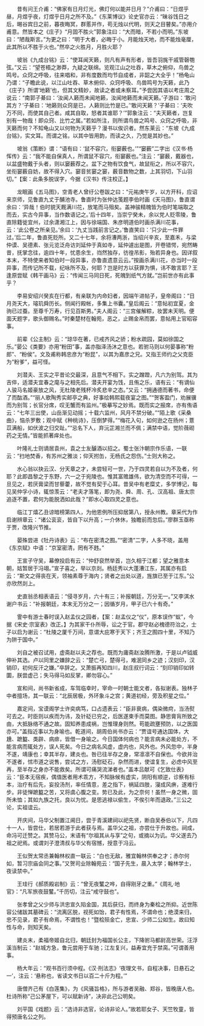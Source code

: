 <!-- { "loadSidebar": true } -->
　　昔有问王介甫：“佛家有日月灯光，佛灯何以能并日月？”介甫曰：“日煜乎昼，月煜乎夜，灯煜乎日月之所不及。”《东莱博议》论史官亦云：“昧谷饯日之后，晹谷宾日之前，暮夜晦冥，群慝并作，苟无烛以代明，则天之目瞽矣。”亦用介甫意。然皆本之《庄子》“月固不胜火”郭象注曰：“大而暗，不若小而明。”东坡曰：“陋哉斯言。”为更之曰：“明于大者，必晦于小。月能烛天地，而不能烛毫厘，此其所以不胜于火也。”然卒之火胜月，月胜火耶？

　　坡翁《九成台铭》云：“使耳闻天籁，则凡有声有形者，皆吾羽旄干戚管磬匏弦。”又云：“望苍梧之渺莽，九疑之联绵。览观江山之吐吞，草木之俯仰，鸟兽之鸣号。众窍之呼吸，往来唱和，非有度数而均节自成者，非韶之大全乎！”杨龟山乃谓：“子瞻此说，以江山吐吞、草木俯仰、众窍呼吸、鸟兽鸣号为天籁，此乃《庄子》所谓‘地籁’也，但其文精妙，故读之者或未察耳。”予尝因其语以考庄周之说云：“南郭子綦曰：‘汝闻人籁而未闻地籁，汝闻地籁而未闻天籁。’子游曰：‘敢问其方？’子綦曰：‘地籁则众窍是已，人籁则比竹是已。’‘敢问天籁？’子綦曰：‘夫吹万不同，而使其自己者。咸其自取，怒者其谁耶？’”郭象注云：“夫天籁者，岂复别有一物哉！即众窍、比竹之属。”若如所注，则所谓鸟兽之鸣号、众窍之呼吸，非天籁而何？不知龟山又以何物为天籁乎？漫书以俟识者。然东莱云：“东坡《九成台铭》，实文耳。而谓之铭，以其中皆用韵，而读之久，乃觉是其妙也。”

　　坡翁《策断》谓：“语有曰：‘鼠不容穴，衔窭薮也。’”“窭薮”二字出《汉书·杨恽传》云：“我不能自保真人，所谓鼠不容穴，衔窭薮也。”注云：“窭薮，戴器也，以盆盛物戴于头者，则以窭薮荐之。盆下之物有饮食气，故鼠衔之，所以不容穴，坐衔窭薮自妨，故不得入穴。窭音贫窭之窭，薮音数物之数，上其羽切，下山羽切。”【案：此条多脱误字，今据《汉书》传注校正。】

　　龙眠画《五马图》，空青老人曾纡公卷跋之曰：“元祐庚午岁，以方开科，应诏来京师，见鲁直九丈于酺池寺。鲁直时为张仲达笺题李伯时画《天马图》，鲁直谓余曰：‘异哉！伯时貌天厩满川花，放笔而马殂矣。盖神骏精魄皆为伯时笔端取之而去，实古今异事，当作数语记之。’后十四年，当崇宁癸未，余以党人贬零陵，鲁直除籍徙宜州，过余潇湘江上，因与徐端国、朱彦明道伯时画杀满川花事，云：‘此公卷之所亲见。’余曰：‘九丈当践前言记之。’鲁直笑曰：‘只少此一件罪过。’后二年，鲁直死贬所。又二十七年，余将漕两浙，当绍兴辛亥，至嘉禾，与梁仲谟、吴德素、张元览泛舟访刘延仲于真如寺，延仲遽出是图，开卷错愕，宛然畴昔，抚掌念往，逾四十年，忧患余生，岿然独存，彷徨吊影，殆若异身也。因详叙本末，不特使来者知伯时一段异事，亦鲁直遗意云云。”按画杀满川花，亦当时一段异事，而传记所不载，纪咏所不及，何耶？岂是时方以获罪为惧，讳不敢言耶？王逢原尝赋《韩干画马》云：“传闻三马同日死，死魄到纸气方就。”岂前世亦有此事乎？

　　李易安绍兴癸亥在行都，有亲联为内命妇者，因端午进帖子，皇帝阁曰：“日月尧天大，璿玑舜历长。侧闻行殿帐，多集上书囊。”皇后阁云：“意帖初宜夏，金驹已过蚕。至尊千万寿，行见百斯男。”夫人阁云：“三宫催解粽，妆罢未天明。便面天题字，歌头御赐名。”时秦楚材在翰苑，恶之，止赐金帛而罢，意帖用上官昭容事。

　　前辈《公主制》云：“琼华在著，已戒齐风之骄；粉水疏园，莫如徐国之乐。”晏公《类要》亦用“粉田”事，盖亦脂泽汤沐之意也。若驸马则以何晏事称“粉郎”、“粉侯”。文及甫称韩忠彦为“粉昆”，以其为嘉彦之兄。又指王师约之父克臣为“粉爹”，益可怪。

　　刘潜夫、王实之平昔论交最深，且意气不相下。实之蹭蹬，凡六为别驾。其为吉倅，适潜夫宜春之麾与之相先后。潜夫开宴为饯，且侑之乐，语有云：“有谪仙人骏马名姬豪放之风，无杜陵老残杯冷炙悲辛之态。”又云：“拥通德而著书，命便了而酤酒。”“丽人歌陶秀实邮亭之典，好事绘韩熙载夜宴之图。”“贺客盈门，劝展骥而为别驾；长官分席，叹无蟹而有监州。”极摹写之妙焉。既而实之报席，亦有侑语云：“七年三出使，山岳渐见动摇；十载六监州，风月不禁分破。”“陌上歌《采桑曲》，恼杀罗敷；观中赋《种桃诗》，压倒梦得。”“梅花入句，如何逊之在扬州；薏苡满船，如伏波之归交趾。”“忌名下人，弃沅芷湘兰而不佩；满禁中语，觉阶薇砌药之无情。”皆能抓著痒处也。

　　叶隆礼士则谪居袁州，袁之士友醵酒以招之。蜀士张汴朝宗作乐语，一联云：“扫地焚香，有苏州之雅淡；仰天拊缶，无杨氏之怨伤。”士则大称之。

　　水心翁以抉云汉、分天章之才，未尝轻可一世，乃于四灵若自以为不及者，何耶？此即昌黎之于东野，六一之于宛陵也。惟其富赡雄伟，欲为清空而不可得，一旦见之，若厌膏梁而甘藜藿，故不觉有契于心耳。昔吴中有老糜丈，多学博记，每见吴仲孚小诗，辄惊羡云：“老夫才落笔，即为尧、舜、周、孔、汉高祖、唐太宗追逐不置，君何为能脱洒如此哉？”即水心取四灵之意也。

　　临江丁熺乙丑谅暗榜第四人，为他恩例所压抑居第八，授永州教。章采代为作启谢辨章云：“诸公衮衮，皆自下以升高；一介休休，独瞻前而忽后。”廖群玉亟称于贾，改隆兴节推。

　　晏殊尝进《牡丹诗表》云：“布在密清之囿。”“密清”二字，人多不晓，盖用《东京赋》中语：“京室密清，罔有不韪。”

　　王宣子守吴，幕僚投启有云：“仲舒裒然举首，岂久相于江都；望之雅意本朝，姑暂居于冯翊。”宣子喜之，举以京剡。杨廷秀以大蓬漕江东，其属亦有启云：“斯文之得丧在天，领袖素尊于海内；贤者之出处以道，旌旗已至于江东。”公亦欣然剡上。

　　史直翁丞相表语云：“侵寻岁月，六十有三；补报朝廷，万分无一。”又李淇水谢户书云：“补报朝廷，本末无万分之一；因循岁月，甲子已六十有奇。”

　　霅中有游士春时误入赵孟仪之园者，【案：赵孟仪之“仪”，原本误作“蚁”，今据《宋史·宗室表》改正。】为其家干仆所辱，讼之于官。郡守赵必槐德符治之，士子以启为谢云：“杜陵之厦千万间，意谓大庇寒于天下；齐王之囿四十里，不知乃为阱于国中。”

　　刘自之被召试用，虚斋赵以夫之荐也。既而为庸斋赵汝腾所激，于是以卢钺威伸补其选。卢以同里之嫌辞之云：“楚亡弓，楚得弓，难泯同乡之迹；汉刻印，汉销印，初何反汗之嫌。”卒辞之。又萧振再知四川，赵庄叔行词云：“刻印销印如转圜，朕尝虚己；失马得马如反掌，卿勿容心。”

　　宣和间，尚书新省成，车驾临幸时，宰命一时朝士能文者，各拟谢表。独林子中者擅场，其一联云：“北辰居极，外环象斗之宫；黄道初经，旁及积星之位。”

　　嘉定间，宝谟阁学士许奕病笃，口占遗表云：“臣非衰病，偶染微疴，当汤熨可去之。时臣则以疾而为讳，及针砭已穷之，后医遂束手而莫图。静思膏肓所致之由，大抵脉络不通之故。固知养患成祸，岂惟理身则然。苟能疏壅预防，以之医国亦可。”盖指近事以为身喻也。乾道间，胡周伯尚书亦云：“贾谊号通达国体，大尰、蹠盭、类辟、病痱，皆借一身喻之。今日国体何病也？能言病未必能处方，不能言病而辄处方，误人死矣。今日之病名风虚，虚内也，风外也。外风忽中，半身不遂，靖康也；幸其半存，建炎也。咎已往半存之身，常凛凛不自保也。今欲并治不遂者，怵市道之说售，尝试之方，汤慰砭石，杂然而进，使谊复生，必虑中风至再，至半存之身亦不能救矣。所谓可痛哭流涕者也。”盖本吕献可《乞致仕表》云：“臣本无宿疾，偶值医者用术乖方，不知脉候有虚实，阴阳有顺逆，诊察有标本，治疗有后先，妄投汤剂，率任情意，差之指下，祸延四肢，寖成风痹，遂难行步。非徒惮蹠盭之苦，又将虞心腹之变。势已及此，为之奈何！虽然一身之微，固所未恤；其如九族之托，良以为忧。是思逃禄以偷生，不俟引年而退政。”三公之论，实祖谊云。

　　开庆间，马华父制置江阃日，尝于青溪建祠以祀先贤，断自吴泰伯以下，凡四十一人，皆尝仕，若居若游于此者获与焉。盖华父之祖，亦尝仕于升故也。祠成，命冯可迁赞之。其赞马公，末语有“尔祖其从与享”之句，或摘以为讥。华父遂去乃祖之祀焉。或谓刘子澄清叔与华父有宿憾，授意于冯云。

　　王似贺太常丞兼翰林权直一联云：“白也无敌，雅宜翰林供奉之才；赤尔何如，暂习宗庙会同之事。”又贺司业除翰苑云：“国子先生，晨入太学；翰林学士，夜读禁中。”

　　王珪行《郝质殿岩制》云：“曾无夜鼜之哗，自得刚牙之重。”《周礼·地官》：“凡军旅夜鼓鼜。”千历切，注云“戒守鼓也”。

　　张孝曾之父少师与洪忠宣久陷金国，其后获归，而终身为秦桧之所抑。近世陈容公储跋其墓碑云：“流离区脱，视死如饴，君子有性焉，不谓命也；绝漠来归，忠不见录，君子有命焉，不谓性也！”暨桧殒金亡，忠宣、少师二公如生。故曰知性与命，则知天矣。

　　建炎末，柔福帝姬自北归，朝廷封为福国长公主，下降驸马都尉高世荣。汪浮溪当制云：“赵城方急，鲁元尝用于车驰；江左复兴，益寿宜充于禁脔。”可谓善用事。

　　杨大年云：“观书百行须中程。《汉·刑法志》‘夜理文书，自程决事，日悬石之一’，注云：‘悬称也，省读文书日以百二十斤为程。’”

　　唐僧齐己有《白莲集》，为《风骚旨格》，所与游者吴融、郑谷，皆晚唐人也。杜诗所称“己公茅屋下，可以赋新诗”，决非此己公明矣。

　　刘平国《戏题》云：“选诗非选官，论诗非论人。”故若耶女子、天竺牧童，皆得预唐名公之列。

